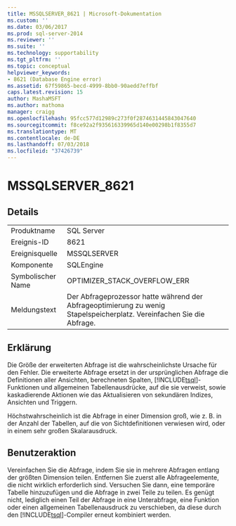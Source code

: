 ```yaml
---
title: MSSQLSERVER_8621 | Microsoft-Dokumentation
ms.custom: ''
ms.date: 03/06/2017
ms.prod: sql-server-2014
ms.reviewer: ''
ms.suite: ''
ms.technology: supportability
ms.tgt_pltfrm: ''
ms.topic: conceptual
helpviewer_keywords:
- 8621 (Database Engine error)
ms.assetid: 67f59865-becd-4999-8bb0-90aedd7effbf
caps.latest.revision: 15
author: MashaMSFT
ms.author: mathoma
manager: craigg
ms.openlocfilehash: 95fcc577d12989c273f0f2874631445843047640
ms.sourcegitcommit: f8ce92a2f935616339965d140e00298b1f8355d7
ms.translationtype: MT
ms.contentlocale: de-DE
ms.lasthandoff: 07/03/2018
ms.locfileid: "37426739"
---
```

# <a name="mssqlserver8621"></a>MSSQLSERVER_8621
    
## <a name="details"></a>Details  
  
|||  
|-|-|  
|Produktname|SQL Server|  
|Ereignis-ID|8621|  
|Ereignisquelle|MSSQLSERVER|  
|Komponente|SQLEngine|  
|Symbolischer Name|OPTIMIZER_STACK_OVERFLOW_ERR|  
|Meldungstext|Der Abfrageprozessor hatte während der Abfrageoptimierung zu wenig Stapelspeicherplatz. Vereinfachen Sie die Abfrage.|  
  
## <a name="explanation"></a>Erklärung  
 Die Größe der erweiterten Abfrage ist die wahrscheinlichste Ursache für den Fehler. Die erweiterte Abfrage ersetzt in der ursprünglichen Abfrage die Definitionen aller Ansichten, berechneten Spalten, [!INCLUDE[tsql](../../includes/tsql-md.md)]-Funktionen und allgemeinen Tabellenausdrücke, auf die sie verweist, sowie kaskadierende Aktionen wie das Aktualisieren von sekundären Indizes, Ansichten und Triggern.  
  
 Höchstwahrscheinlich ist die Abfrage in einer Dimension groß, wie z. B. in der Anzahl der Tabellen, auf die von Sichtdefinitionen verwiesen wird, oder in einem sehr großen Skalarausdruck.  
  
## <a name="user-action"></a>Benutzeraktion  
 Vereinfachen Sie die Abfrage, indem Sie sie in mehrere Abfragen entlang der größten Dimension teilen. Entfernen Sie zuerst alle Abfrageelemente, die nicht wirklich erforderlich sind. Versuchen Sie dann, eine temporäre Tabelle hinzuzufügen und die Abfrage in zwei Teile zu teilen.  Es genügt nicht, lediglich einen Teil der Abfrage in eine Unterabfrage, eine Funktion oder einen allgemeinen Tabellenausdruck zu verschieben, da diese durch den [!INCLUDE[tsql](../../includes/tsql-md.md)]-Compiler erneut kombiniert werden.  
  
  
